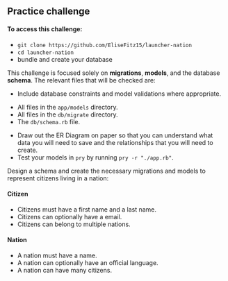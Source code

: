 ## Practice challenge

#### To access this challenge:
  - `git clone https://github.com/EliseFitz15/launcher-nation`
  - `cd launcher-nation`
  - bundle and create your database

This challenge is focused solely on **migrations**, **models**, and the database **schema**. The relevant files that will be checked are:
* Include database constraints and model validations where appropriate.

- All files in the `app/models` directory.
- All files in the `db/migrate` directory.
- The `db/schema.rb` file.

* Draw out the ER Diagram on paper so that you can understand what data you will need to save and the relationships that you will need to create.
* Test your models in `pry` by running `pry -r "./app.rb"`.


Design a schema and create the necessary migrations and models to represent citizens living in a nation:

#### Citizen

* Citizens must have a first name and a last name.
* Citizens can optionally have a email.
* Citizens can belong to multiple nations.

#### Nation

* A nation must have a name.
* A nation can optionally have an official language.
* A nation can have many citizens.
